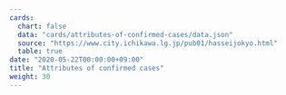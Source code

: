 ```yaml
---
cards:
  chart: false
  data: "cards/attributes-of-confirmed-cases/data.json"
  source: "https://www.city.ichikawa.lg.jp/pub01/hasseijokyo.html"
  table: true
date: "2020-05-22T00:00:00+09:00"
title: "Attributes of confirmed cases"
weight: 30
---
```

